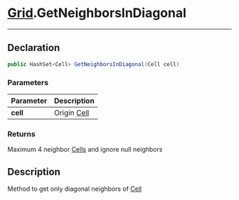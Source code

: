 # [Grid](GridSystem.md##GRID-INCLUDES).GetNeighborsInDiagonal
---
## Declaration
```csharp
public HashSet<Cell> GetNeighborsInDiagonal(Cell cell)
```

### Parameters
|Parameter|Description|
|---|---|
|**cell**|Origin [Cell](GridSystem.md##CELL-INCLUDES)|

### Returns
Maximum 4 neighbor [Cells](GridSystem.md##CELL-INCLUDES) and ignore null neighbors

## Description
Method to get only diagonal neighbors of [Cell](GridSystem.md##CELL-INCLUDES)
